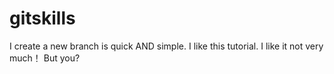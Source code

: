 # gitskills
I create a new branch is quick AND simple.
I like this tutorial.
I like it not very much！
But you?



